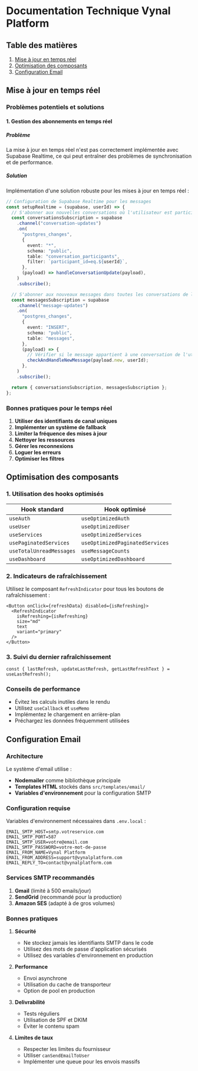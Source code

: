 # Documentation Technique Vynal Platform

## Table des matières

1. [Mise à jour en temps réel](#mise-à-jour-en-temps-réel)
2. [Optimisation des composants](#optimisation-des-composants)
3. [Configuration Email](#configuration-email)

## Mise à jour en temps réel

### Problèmes potentiels et solutions

#### 1. Gestion des abonnements en temps réel

##### Problème

La mise à jour en temps réel n'est pas correctement implémentée avec Supabase Realtime, ce qui peut entraîner des problèmes de synchronisation et de performance.

##### Solution

Implémentation d'une solution robuste pour les mises à jour en temps réel :

```typescript
// Configuration de Supabase Realtime pour les messages
const setupRealtime = (supabase, userId) => {
  // S'abonner aux nouvelles conversations où l'utilisateur est participant
  const conversationsSubscription = supabase
    .channel("conversation-updates")
    .on(
      "postgres_changes",
      {
        event: "*",
        schema: "public",
        table: "conversation_participants",
        filter: `participant_id=eq.${userId}`,
      },
      (payload) => handleConversationUpdate(payload),
    )
    .subscribe();

  // S'abonner aux nouveaux messages dans toutes les conversations de l'utilisateur
  const messagesSubscription = supabase
    .channel("message-updates")
    .on(
      "postgres_changes",
      {
        event: "INSERT",
        schema: "public",
        table: "messages",
      },
      (payload) => {
        // Vérifier si le message appartient à une conversation de l'utilisateur
        checkAndHandleNewMessage(payload.new, userId);
      },
    )
    .subscribe();

  return { conversationsSubscription, messagesSubscription };
};
```

### Bonnes pratiques pour le temps réel

1. **Utiliser des identifiants de canal uniques**
2. **Implémenter un système de fallback**
3. **Limiter la fréquence des mises à jour**
4. **Nettoyer les ressources**
5. **Gérer les reconnexions**
6. **Loguer les erreurs**
7. **Optimiser les filtres**

## Optimisation des composants

### 1. Utilisation des hooks optimisés

| Hook standard            | Hook optimisé                   |
| ------------------------ | ------------------------------- |
| `useAuth`                | `useOptimizedAuth`              |
| `useUser`                | `useOptimizedUser`              |
| `useServices`            | `useOptimizedServices`          |
| `usePaginatedServices`   | `useOptimizedPaginatedServices` |
| `useTotalUnreadMessages` | `useMessageCounts`              |
| `useDashboard`           | `useOptimizedDashboard`         |

### 2. Indicateurs de rafraîchissement

Utilisez le composant `RefreshIndicator` pour tous les boutons de rafraîchissement :

```tsx
<Button onClick={refreshData} disabled={isRefreshing}>
  <RefreshIndicator
    isRefreshing={isRefreshing}
    size="md"
    text
    variant="primary"
  />
</Button>
```

### 3. Suivi du dernier rafraîchissement

```tsx
const { lastRefresh, updateLastRefresh, getLastRefreshText } = useLastRefresh();
```

### Conseils de performance

- Évitez les calculs inutiles dans le rendu
- Utilisez `useCallback` et `useMemo`
- Implémentez le chargement en arrière-plan
- Préchargez les données fréquemment utilisées

## Configuration Email

### Architecture

Le système d'email utilise :

- **Nodemailer** comme bibliothèque principale
- **Templates HTML** stockés dans `src/templates/email/`
- **Variables d'environnement** pour la configuration SMTP

### Configuration requise

Variables d'environnement nécessaires dans `.env.local` :

```
EMAIL_SMTP_HOST=smtp.votreservice.com
EMAIL_SMTP_PORT=587
EMAIL_SMTP_USER=votre@email.com
EMAIL_SMTP_PASSWORD=votre-mot-de-passe
EMAIL_FROM_NAME=Vynal Platform
EMAIL_FROM_ADDRESS=support@vynalplatform.com
EMAIL_REPLY_TO=contact@vynalplatform.com
```

### Services SMTP recommandés

1. **Gmail** (limité à 500 emails/jour)
2. **SendGrid** (recommandé pour la production)
3. **Amazon SES** (adapté à de gros volumes)

### Bonnes pratiques

1. **Sécurité**

   - Ne stockez jamais les identifiants SMTP dans le code
   - Utilisez des mots de passe d'application sécurisés
   - Utilisez des variables d'environnement en production

2. **Performance**

   - Envoi asynchrone
   - Utilisation du cache de transporteur
   - Option de pool en production

3. **Delivrabilité**

   - Tests réguliers
   - Utilisation de SPF et DKIM
   - Éviter le contenu spam

4. **Limites de taux**
   - Respecter les limites du fournisseur
   - Utiliser `canSendEmailToUser`
   - Implémenter une queue pour les envois massifs
